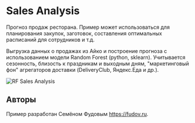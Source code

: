 # Sales Analysis

Прогноз продаж ресторана. Пример может использоваться для планирования закупок, заготовок, составления оптимальных расписаний для сотрудников и т.д.

Выгрузка данных о продажах из Айко и построение прогноза с использованием модели Random Forest (python, sklearn). Учитывается сезонность, близость к праздникам и выходным дням, "маркетинговый фон" агрегаторов доставки (DeliveryClub, Яндекс.Еда и др.).

![RF Sales Analysis](https://github.com/fisher85/iiko-api/blob/master/RF_Sales_Analysis/prediction.png)

## Авторы

Пример разработан Семёном Фудовым https://fudov.ru.